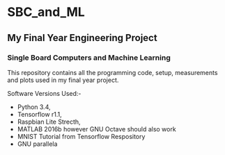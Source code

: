 # SBC_and_ML
## My Final Year Engineering Project 
### Single Board Computers and Machine Learning

This repository contains all the programming code, setup, measurements and plots used in my final year project.

Software Versions Used:- 
* Python 3.4,
* Tensorflow r1.1,
* Raspbian Lite Strecth, 
* MATLAB 2016b however GNU Octave should also work
* MNIST Tutorial from Tensorflow Respository
* GNU parallela
